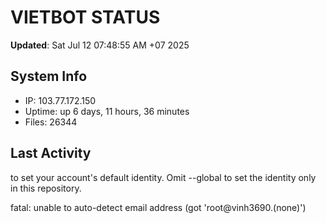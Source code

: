 # VIETBOT STATUS
**Updated**: Sat Jul 12 07:48:55 AM +07 2025

## System Info
- IP: 103.77.172.150
- Uptime: up 6 days, 11 hours, 36 minutes
- Files: 26344

## Last Activity

to set your account's default identity.
Omit --global to set the identity only in this repository.

fatal: unable to auto-detect email address (got 'root@vinh3690.(none)')
